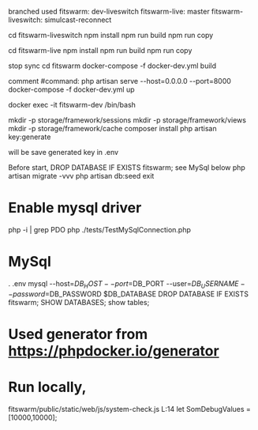 branched used
fitswarm: dev-liveswitch
fitswarm-live: master
fitswarm-liveswitch: simulcast-reconnect

cd fitswarm-liveswitch
npm install
npm run build
npm run copy

cd fitswarm-live
npm install
npm run build
npm run copy

stop sync
cd fitswarm
docker-compose -f docker-dev.yml build

comment #command: php artisan serve --host=0.0.0.0 --port=8000
docker-compose -f docker-dev.yml up

docker exec -it fitswarm-dev /bin/bash

mkdir -p storage/framework/sessions
mkdir -p storage/framework/views
mkdir -p storage/framework/cache
composer install
php artisan key:generate

will be save generated key in .env

Before start, DROP DATABASE IF EXISTS fitswarm; see MySql below
php artisan migrate -vvv
php artisan db:seed
exit

# Enable mysql driver
php -i | grep PDO
php ./tests/TestMySqlConnection.php


# MySql
. .env
mysql --host=$DB_HOST --port=$DB_PORT --user=$DB_USERNAME --password=$DB_PASSWORD $DB_DATABASE
DROP DATABASE IF EXISTS fitswarm;
SHOW DATABASES;
show tables;

# Used generator from https://phpdocker.io/generator


# Run locally,
fitswarm/public/static/web/js/system-check.js L:14
let SomDebugValues = [10000,10000];
